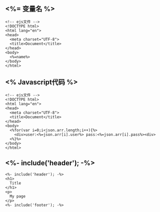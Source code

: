 ## <%= 变量名 %>
```
<!-- ejs文件 -->
<!DOCTYPE html>
<html lang="en">
<head>
  <meta charset="UTF-8">
  <title>Document</title>
</head>
<body>
  <%=name%>
</body>
</html>
```

## <% Javascript代码 %>
```
<!-- ejs文件 -->
<!DOCTYPE html>
<html lang="en">
<head>
  <meta charset="UTF-8">
  <title>Document</title>
</head>
<body>
  <%for(var i=0;i<json.arr.length;i++){%>
    <div>user:<%=json.arr[i].user%> pass:<%=json.arr[i].pass%><div>
  <%}%>
</body>
</html>
```

## <%- include('header'); -%>
```
<%- include('header'); -%>
<h1>
  Title
</h1>
<p>
  My page
</p>
<%- include('footer'); -%>
```
